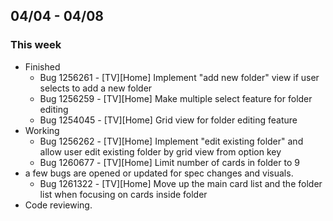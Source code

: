 ## 04/04 - 04/08 ##

### This week ###
- Finished
  - Bug 1256261 - [TV][Home] Implement "add new folder" view if user selects to add a new folder 
  - Bug 1256259 - [TV][Home] Make multiple select feature for folder editing 
  - Bug 1254045 - [TV][Home] Grid view for folder editing feature 
- Working
  - Bug 1256262 - [TV][Home] Implement "edit existing folder" and allow user edit existing folder by grid view from option key
  - Bug 1260677 - [TV][Home] Limit number of cards in folder to 9
- a few bugs are opened or updated for spec changes and visuals.
  - Bug 1261322 - [TV][Home] Move up the main card list and the folder list when focusing on cards inside folder
- Code reviewing.

